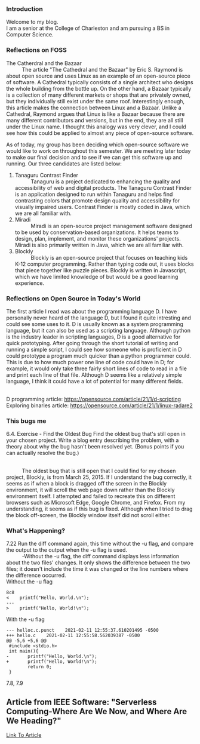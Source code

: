 ### Introduction
Welcome to my blog.
<br/> I am a senior at the College of Charleston and am pursuing a BS in Computer Science.

### Reflections on FOSS
The Catherdral and the Bazaar
<br/><span style="margin-left:3em">The article "The Cathedral and the Bazaar" by Eric S. Raymond is about open source and uses Linux as an example of an open-source piece of software. A Cathedral typically consists of a single architect who designs the whole building from the bottle up. On the other hand, a Bazaar typically is a collection of many different markets or shops that are privately owned, but they individually still exist under the same roof. Interestingly enough, this article makes the connection between Linux and a Bazaar. Unlike a Cathedral, Raymond argues that Linux is like a Bazaar because there are many different contributors and versions, but in the end, they are all still under the Linux name. I thought this analogy was very clever, and I could see how this could be applied to almost any piece of open-source software. 
  
As of today, my group has been deciding which open-source software we would like to work on throughout this semester. We are meeting later today to make our final decision and to see if we can get this software up and running. Our three candidates are listed below:
1. Tanaguru Contrast Finder
<br/><span style="margin-left:3em">Tanaguru is a project dedicated to enhancing the quality and accessibility of web and digital products. The Tanaguru Contrast Finder is an application designed to run within Tanaguru and helps find contrasting colors that promote design quality and accessibility for visually impaired users. Contrast Finder is mostly coded in Java, which we are all familiar with.
2. Miradi
<br/><span style="margin-left:3em">Miradi is an open-source project management software designed to be used by conservation-based organizations. It helps teams to design, plan, implement, and monitor these organizations' projects. Miradi is also primarily written in Java, which we are all familiar with. 
3. Blockly
<br/><span style="margin-left:3em">Blockly is an open-source project that focuses on teaching kids K-12 computer programming. Rather than typing code out, it uses blocks that piece together like puzzle pieces. Blockly is written in  Javascript, which we have limited knowledge of but would be a good learning experience.
  
### Reflections on Open Source in Today's World
The first article I read was about the programming language D. I have personally never heard of the language D, but I found it quite intresting and could see some uses to it. D is usually known as a system programming language, but it can also be used as a scripting language. Although python is the industry leader in scripting languages, D is a good alternative for quick prototyping. After going through the short tutorial of writing and running a simple script, I could see how someone who is proficient in D could prototype a program much quicker than a python programmer could.  This is due to how much power one line of code could have in D; for example, it would only take three fairly short lines of code to read in a file and print each line of that file. Although D seems like a relatively simple language, I think it could have a lot of potential for many different fields. 

<br/>D programming article: https://opensource.com/article/21/1/d-scripting
<br/>Exploring binaries article: https://opensource.com/article/21/1/linux-radare2

### This bugs me
6.4. Exercise - Find the Oldest Bug
Find the oldest bug that's still open in your chosen project. Write a blog entry describing the problem, with a theory about why the bug hasn't been resolved yet. (Bonus points if you can actually resolve the bug.)

<br/><span style="margin-left:3em">The oldest bug that is still open that I could find for my chosen project, Blockly, is from  March 25, 2015. If I understand the bug correctly, it seems as if when a block is dragged off the screen in the Blockly environment, it will scroll the web page down rather than the Blockly environment itself. I attempted and failed to recreate this on different browsers such as Microsoft Edge, Google Chrome, and Firefox. From my understanding, it seems as if this bug is fixed. Although when I tried to drag the block off-screen, the Blockly window itself did not scroll either. 
  
### What's Happening? 
7.22 Run the diff command again, this time without the -u flag, and compare the output to the output when the -u flag is used.
<br/><span style="margin-left:3em">-Without the -u flag, the diff command displays less information about the two files' changes. It only shows the difference between the two files; it doesn't include the time it was changed or the line numbers where the difference occurred. 
<br/>Without the -u flag
```
8c8
<    printf("Hello, World.\n");
---
>    printf("Hello, World!\n");
```
With the -u flag
```
--- helloc.c.punct    2021-02-11 12:55:37.610201495 -0500
+++ hello.c    2021-02-11 12:55:58.562039387 -0500
@@ -5,6 +5,6 @@
 #include <stdio.h>
 int main(){
-       printf("Hello, World.\n");
+       printf("Hello, World!\n");
        return 0;
 }
```
7.8, 7.9
  
## Article from IEEE Software: "Serverless Computing-Where Are We Now, and Where Are We Heading?"
[Link To Article](https://www-computer-org.nuncio.cofc.edu/csdl/magazine/so/2021/01/09305905/1pNkvj0oEnK)


